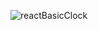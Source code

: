 ![reactBasicClock](https://user-images.githubusercontent.com/58882791/71558719-416a0580-2a7c-11ea-9b56-b41ea289aecf.png)
